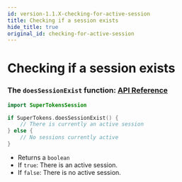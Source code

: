 ```yaml
---
id: version-1.1.X-checking-for-active-session
title: Checking if a session exists
hide_title: true
original_id: checking-for-active-session
---
```


# Checking if a session exists

### The ```doesSessionExist``` function: [API Reference](./api-reference#supertokensdoessessionexist)

```swift
import SuperTokensSession

if SuperTokens.doesSessionExist() {
    // There is currently an active session
} else {
    // No sessions currently active
}
```
- Returns a ```boolean```
- If ```true```: There is an active session.
- If ```false```: There is no active session.


